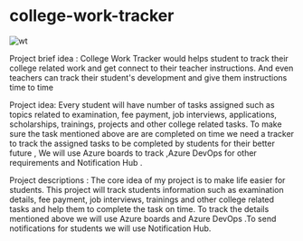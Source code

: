 # college-work-tracker

![wt](https://user-images.githubusercontent.com/91600952/145219290-533a3d7a-2502-48d9-82d8-f05b6ffd9013.jpg)


Project brief idea : College Work Tracker would helps student to track their college related work and get connect to their teacher instructions. And even teachers can track their student's development and give them instructions time to time  


Project idea: Every student will have number of tasks assigned such as topics related to examination, fee payment, job interviews, applications, scholarships, trainings, projects and other college related tasks. To make sure the task mentioned above are are completed on time we need a tracker to track the assigned tasks to be completed by students for their better future , We will use Azure boards to track ,Azure DevOps for other requirements and Notification Hub .


Project descriptions :  The core idea of my project is to make life easier for students. This project will track students information such as examination details, fee payment, job interviews, trainings and other college related tasks and help them to complete the task on time. To track the details mentioned above we will use Azure boards and Azure DevOps .To send notifications for students we will use Notification Hub.



